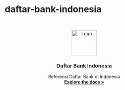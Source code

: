 # daftar-bank-indonesia
<!-- PROJECT LOGO -->
<br />
<p align="center">
  <a href="https://github.com/othneildrew/Best-README-Template">
    <img src="https://images.vexels.com/media/users/3/135318/isolated/preview/45939241515a561751ed6222f2012003-bank-square-icon-by-vexels.png" alt="Logo" width="80" height="80">
  </a>

  <h3 align="center">Daftar Bank Indonesia</h3>

  <p align="center">
    Referensi Daftar Bank di Indonesia
    <br />
    <a href="https://github.com/helixcloud1337/daftar-bank-indonesia/"><strong>Explore the docs »</strong></a>
    <br />
  </p>
</p>
